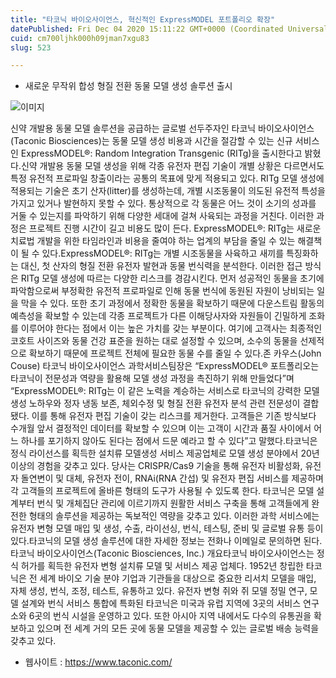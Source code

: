 ```yaml
---
title: "타코닉 바이오사이언스, 혁신적인 ExpressMODEL 포트폴리오 확장"
datePublished: Fri Dec 04 2020 15:11:22 GMT+0000 (Coordinated Universal Time)
cuid: cm700ljhk000h09jman7xgu83
slug: 523

---
```



- 새로운 무작위 합성 형질 전환 동물 모델 생성 솔루션 출시

![이미지](https://cdn.hashnode.com/res/hashnode/image/upload/v1739250090400/cf10ce73-b1e8-406e-a567-447cca498090.jpeg)

신약 개발용 동물 모델 솔루션을 공급하는 글로벌 선두주자인 타코닉 바이오사이언스(Taconic Biosciences)는 동물 모델 생성 비용과 시간을 절감할 수 있는 신규 서비스인 ExpressMODEL®: Random Integration Transgenic (RITg)을 출시한다고 밝혔다.신약 개발용 동물 모델 생성을 위해 각종 유전자 편집 기술이 개별 상황은 다르면서도 특정 유전적 프로파일 창출이라는 공통의 목표에 맞게 적용되고 있다. RITg 모델 생성에 적용되는 기술은 초기 산자(litter)를 생성하는데, 개별 시조동물이 의도된 유전적 특성을 가지고 있거나 발현하지 못할 수 있다. 통상적으로 각 동물은 어느 것이 소기의 성과를 거둘 수 있는지를 파악하기 위해 다양한 세대에 걸쳐 사육되는 과정을 거친다. 이러한 과정은 프로젝트 진행 시간이 길고 비용도 많이 든다. ExpressMODEL®: RITg는 새로운 치료법 개발을 위한 타임라인과 비용을 줄여야 하는 업계의 부담을 줄일 수 있는 해결책이 될 수 있다.ExpressMODEL®: RITg는 개별 시조동물을 사육하고 새끼를 특징화하는 대신, 첫 산자의 형질 전환 유전자 발현과 동물 번식력을 분석한다. 이러한 접근 방식은 RITg 모델 생성에 따르는 다양한 리스크를 경감시킨다. 먼저 성공적인 동물을 초기에 파악함으로써 부정확한 유전적 프로파일로 인해 동물 번식에 동원된 자원이 낭비되는 일을 막을 수 있다. 또한 초기 과정에서 정확한 동물을 확보하기 때문에 다운스트림 활동의 예측성을 확보할 수 있는데 각종 프로젝트가 다른 이해당사자와 자원들이 긴밀하게 조화를 이루어야 한다는 점에서 이는 높은 가치를 갖는 부분이다. 여기에 고객사는 최종적인 코호트 사이즈와 동물 건강 표준을 원하는 대로 설정할 수 있으며, 소수의 동물을 선제적으로 확보하기 때문에 프로젝트 전체에 필요한 동물 수를 줄일 수 있다.존 카우스(John Couse) 타코닉 바이오사이언스 과학서비스팀장은 “ExpressMODEL® 포트폴리오는 타코닉이 전문성과 역량을 활용해 모델 생성 과정을 촉진하기 위해 만들었다”며 “ExpressMODEL®: RITg는 이 같은 노력을 계승하는 서비스로 타코닉의 강력한 모델 생성 노하우와 정자 냉동 보존, 체외수정 및 형질 전환 유전자 분석 관련 전문성이 결합됐다. 이를 통해 유전자 편집 기술이 갖는 리스크를 제거한다. 고객들은 기존 방식보다 수개월 앞서 결정적인 데이터를 확보할 수 있으며 이는 고객이 시간과 품질 사이에서 어느 하나를 포기하지 않아도 된다는 점에서 드문 예라고 할 수 있다”고 말했다.타코닉은 정식 라이선스를 획득한 설치류 모델생성 서비스 제공업체로 모델 생성 분야에서 20년 이상의 경험을 갖추고 있다. 당사는 CRISPR/Cas9 기술을 통해 유전자 비활성화, 유전자 돌연변이 및 대체, 유전자 전이, RNAi(RNA 간섭) 및 유전자 편집 서비스를 제공하며 각 고객들의 프로젝트에 올바른 형태의 도구가 사용될 수 있도록 한다. 타코닉은 모델 설계부터 번식 및 개체집단 관리에 이르기까지 원활한 서비스 구축을 통해 고객들에게 완전한 형태의 솔루션을 제공하는 독보적인 역량을 갖추고 있다. 이러한 과학 서비스에는 유전자 변형 모델 매입 및 생성, 수출, 라이선싱, 번식, 테스팅, 준비 및 글로벌 유통 등이 있다.타코닉의 모델 생성 솔루션에 대한 자세한 정보는 전화나 이메일로 문의하면 된다.타코닉 바이오사이언스(Taconic Biosciences, Inc.) 개요타코닉 바이오사이언스는 정식 허가를 획득한 유전자 변형 설치류 모델 및 서비스 제공 업체다. 1952년 창립한 타코닉은 전 세계 바이오 기술 분야 기업과 기관들을 대상으로 중요한 리서치 모델을 매입, 자체 생성, 번식, 조정, 테스트, 유통하고 있다. 유전자 변형 쥐와 쥐 모델 정밀 연구, 모델 설계와 번식 서비스 통합에 특화된 타코닉은 미국과 유럽 지역에 3곳의 서비스 연구소와 6곳의 번식 시설을 운영하고 있다. 또한 아시아 지역 내에서도 다수의 유통권을 확보하고 있으며 전 세계 거의 모든 곳에 동물 모델을 제공할 수 있는 글로벌 배송 능력을 갖추고 있다.

- 웹사이트 : https://www.taconic.com/